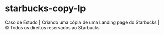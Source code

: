 # starbucks-copy-lp
Caso de Estudo | 
Criando uma cópia de uma Landing page do Starbucks | 
© Todos os direitos reservados ao Starbucks 
